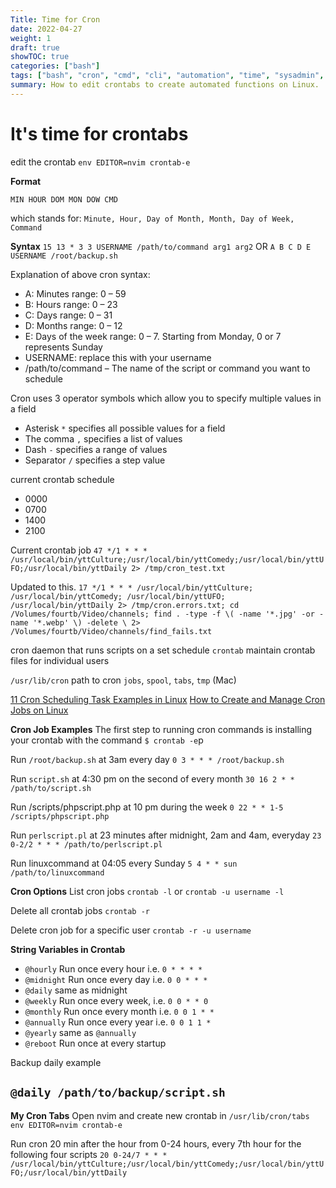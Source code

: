 ```yaml
---
Title: Time for Cron 
date: 2022-04-27
weight: 1
draft: true
showTOC: true
categories: ["bash"]
tags: ["bash", "cron", "cmd", "cli", "automation", "time", "sysadmin", "Linux"]
summary: How to edit crontabs to create automated functions on Linux.
---
```


# It's time for crontabs

edit the crontab
`env EDITOR=nvim crontab-e`

**Format**

`MIN HOUR DOM MON DOW CMD`

which stands for: `Minute, Hour, Day of Month, Month, Day of Week, Command`

**Syntax**
`15 13 * 3 3 USERNAME /path/to/command arg1 arg2`
OR
`A B C D E USERNAME /root/backup.sh`

Explanation of above cron syntax:
  - A: Minutes range: 0 – 59
  - B: Hours range: 0 – 23
  - C: Days range: 0 – 31
  - D: Months range: 0 – 12
  - E: Days of the week range: 0 – 7. Starting from Monday, 0 or 7 represents Sunday
  - USERNAME: replace this with your username
  - /path/to/command – The name of the script or command you want to schedule

Cron uses 3 operator symbols which allow you to specify multiple values in a field
  - Asterisk `*` specifies all possible values for a field
  - The comma `,` specifies a list of values
  - Dash `-` specifies a range of values
  - Separator `/` specifies a step value

current crontab schedule
  - 0000
  - 0700
  - 1400
  - 2100

Current crontab job
`47 */1 * * * /usr/local/bin/yttCulture;/usr/local/bin/yttComedy;/usr/local/bin/yttUFO;/usr/local/bin/yttDaily 2> /tmp/cron_test.txt`

Updated to this. 
`17 */1 * * * /usr/local/bin/yttCulture;
/usr/local/bin/yttComedy;
/usr/local/bin/yttUFO;
/usr/local/bin/yttDaily 2> /tmp/cron.errors.txt;
cd /Volumes/fourtb/Video/channels;
find . -type -f \( -name '*.jpg' -or -name '*.webp' \) -delete \
2> /Volumes/fourtb/Video/channels/find_fails.txt`

cron daemon that runs scripts on a set schedule
`crontab` maintain crontab files for individual users

`/usr/lib/cron` path to cron `jobs`, `spool`, `tabs`, `tmp` (Mac)

[11 Cron Scheduling Task Examples in Linux](https://www.tecmint.com/11-cron-scheduling-task-examples-in-linux/)
[How to Create and Manage Cron Jobs on Linux](https://www.tecmint.com/create-and-manage-cron-jobs-on-linux/)


**Cron Job Examples**
The first step to running cron commands is installing your crontab with the command
`$ crontab -e`p

Run `/root/backup.sh` at 3am every day
`0 3 * * * /root/backup.sh`

Run `script.sh` at 4:30 pm on the second of every month
`30 16 2 * * /path/to/script.sh`

Run /scripts/phpscript.php at 10 pm during the week
`0 22 * * 1-5 /scripts/phpscript.php`

Run `perlscript.pl` at 23 minutes after midnight, 2am and 4am, everyday
`23 0-2/2 * * * /path/to/perlscript.pl`

Run linuxcommand at 04:05 every Sunday
`5 4 * * sun /path/to/linuxcommand`

**Cron Options**
List cron jobs
`crontab -l`
or
`crontab -u username -l`

Delete all crontab jobs
`crontab -r`

Delete cron job for a specific user
`crontab -r -u username`

**String Variables in Crontab**
  - `@hourly` Run once every hour i.e. `0 * * * *`
  - `@midnight` Run once every day i.e. `0 0 * * *`
  - `@daily` same as midnight
  - `@weekly` Run once every week, i.e. `0 0 * * 0`
  - `@monthly` Run once every month i.e. `0 0 1 * *`
  - `@annually` Run once every year i.e. `0 0 1 1 *`
  - `@yearly` same as `@annually`
  - `@reboot` Run once at every startup

Backup daily example

`@daily /path/to/backup/script.sh`
----

**My Cron Tabs**
Open nvim and create new crontab in `/usr/lib/cron/tabs`
`env EDITOR=nvim crontab-e`

Run cron 20 min after the hour from 0-24 hours, every 7th hour for the following four scripts
`20 0-24/7 * * * /usr/local/bin/yttCulture;/usr/local/bin/yttComedy;/usr/local/bin/yttUFO;/usr/local/bin/yttDaily`
